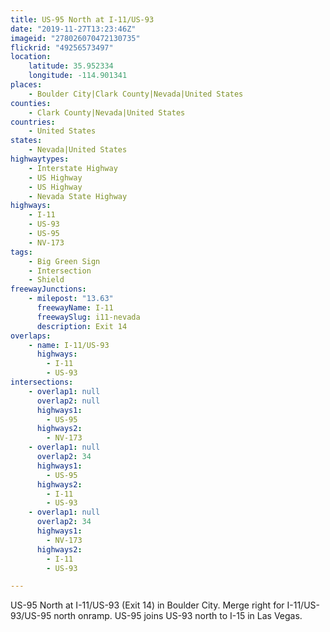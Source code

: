 ```yaml
---
title: US-95 North at I-11/US-93
date: "2019-11-27T13:23:46Z"
imageid: "278026070472130735"
flickrid: "49256573497"
location:
    latitude: 35.952334
    longitude: -114.901341
places:
    - Boulder City|Clark County|Nevada|United States
counties:
    - Clark County|Nevada|United States
countries:
    - United States
states:
    - Nevada|United States
highwaytypes:
    - Interstate Highway
    - US Highway
    - US Highway
    - Nevada State Highway
highways:
    - I-11
    - US-93
    - US-95
    - NV-173
tags:
    - Big Green Sign
    - Intersection
    - Shield
freewayJunctions:
    - milepost: "13.63"
      freewayName: I-11
      freewaySlug: i11-nevada
      description: Exit 14
overlaps:
    - name: I-11/US-93
      highways:
        - I-11
        - US-93
intersections:
    - overlap1: null
      overlap2: null
      highways1:
        - US-95
      highways2:
        - NV-173
    - overlap1: null
      overlap2: 34
      highways1:
        - US-95
      highways2:
        - I-11
        - US-93
    - overlap1: null
      overlap2: 34
      highways1:
        - NV-173
      highways2:
        - I-11
        - US-93

---
```

US-95 North at I-11/US-93 (Exit 14) in Boulder City.  Merge right for I-11/US-93/US-95 north onramp.  US-95 joins US-93 north to I-15 in Las Vegas.